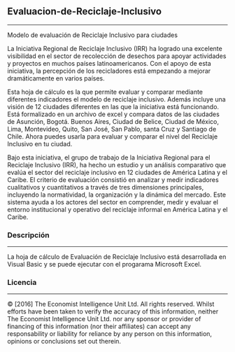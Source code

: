 ## Evaluacion-de-Reciclaje-Inclusivo
---
Modelo de evaluación de Reciclaje Inclusivo para ciudades

La Iniciativa Regional de Reciclaje Inclusivo (IRR) ha logrado una excelente visibilidad en el sector de recolección de desechos para apoyar actividades y proyectos en muchos países latinoamericanos. Con el apoyo de esta iniciativa, la percepción de los recicladores está empezando a mejorar dramáticamente en varios países.

Esta hoja de cálculo es la que permite evaluar y comparar mediante diferentes indicadores el modelo de reciclaje inclusivo. Además incluye una visión de 12 ciudades diferentes en las que la iniciativa está funcionando. Está formalizado en un archivo de excel y compara datos de las ciudades de Asunción, Bogotá. Buenos Aires, Ciudad de Belice, Ciudad de México, Lima, Montevideo, Quito, San José, San Pablo, santa Cruz y Santiago de Chile. Ahora puedes usarla para evaluar y comparar el nivel del Reciclaje Inclusivo en tu ciudad.

Bajo esta iniciativa, el grupo de trabajo de la Iniciativa Regional para el Reciclaje Inclusivo (IRR), ha hecho un estudio y un análisis comparativo que evalúa el sector del reciclaje inclusivo en 12 ciudades de América Latina y el Caribe. El criterio de evaluación consistió en analizar y medir indicadores cualitativos y cuantitativos a través de tres dimensiones principales, incluyendo la normatividad, la organización y la dinámica del mercado. Este sistema ayuda a los actores del sector en comprender, medir y evaluar el entorno institucional y operativo del reciclaje informal en América Latina y el Caribe.

### Descripción
---
La hoja de cálculo de Evaluación de Reciclaje Inclusivo está desarrollada en Visual Basic y se puede ejecutar con el progarama Microsoft Excel.  

### Licencia
---
© [2016] The Economist Intelligence Unit Ltd. All rights reserved.
Whilst efforts have been taken to verify the accuracy of this information, neither The Economist Intelligence Unit Ltd. nor any sponsor or provider of financing of this information (nor their affiliates) can accept any responsability or liability for reliance by any person on this information, opinions or conclusions set out therein.
